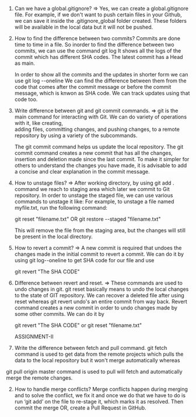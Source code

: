 
1.  Can we have a global.gitignore?
=>  Yes, we can create a global.gitignore file. For example, if we don't want to push certain files in 
    your Github, we can save it inside the .gitignore_global folder created. These folders will be available in the local data but it will not be pushed.


2.  How to find the difference between two commits?
    Commits are done time to time in a file. So inorder to find the difference between two commits, we can use the command 
    git log 
    It shows all the logs of the commit which has different SHA codes. The latest commit has a Head as main. 

    In order to show all the commits and the updates in shorter form we can use 
    git log --oneline 
    We can find the difference between them from the code that comes after the commit message or before the commit message, which is knwon as SHA code. We can track updates using that code too.



3.  Write difference between git and git commit commands. 
=>  git is the main command for interacting with Git. We can do variety of operations with it, like creating,     
    adding files, committing changes, and pushing changes, to a remote repository by using a variety of the subcommands. 

    The git commit command helps us update the local repository. The git commit command creates a new commit that has all the changes, insertion and deletion made since the last commit. To make it simpler for others to understand the changes you have made, it is advisable to add a concise and clear explanation in the commit message.


4.  How to unstage files?
=>  After working directory, by using git add . command we reach to staging area which later we commit to 
    Git repository. In order to unstage the staged file, we can use various commands to unstage it like: 
    For example, to unstage a file named myfile.txt, run the following command:
    
    git reset "filename.txt" OR git restore --staged "filename.txt" 
    
    This will remove the file from the staging area, but the changes will still be present in the local directory.


5.  How to revert a commit?
=>  A new commit is required that undoes the changes made in the initial commit to revert a commit.
    We can do it by using git log--oneline to get SHA code for our file and use 

    git revert "The SHA CODE" 

    
6.  Difference between revert and reset. 
=>  These commands are used to undo changes in git. 
    git reset basically means to undo the local changes to the state of GIT repository. We can recover a deleted file after using reset whereas git revert undo's an entire commit from way back. Revert command creates a new commit in order to undo changes made by some other commits.  We can do it by 

    git revert "The SHA CODE" or 
    git reset "filename.txt"



    ASSIGNMENT-II 
1.  Write the difference between fetch and pull command.
git fetch command is used to get data from the remote projects which  pulls the data to the local repository but it won't merge automatically whereas 

git pull origin master command is used to pull will fetch and automatically merge the remote changes.

2.  How to handle merge conflicts?
Merge conflicts happen during merging and to solve the conflict, we fix it and once we do that we have to do is run ‘git add’ on the file to re-stage it, which marks it as resolved. Then commit the merge OR, create a Pull Request in GitHub.
